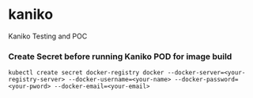 # kaniko
Kaniko Testing and POC

### Create Secret before running Kaniko POD for image build

```
kubectl create secret docker-registry docker --docker-server=<your-registry-server> --docker-username=<your-name> --docker-password=<your-pword> --docker-email=<your-email>

```
